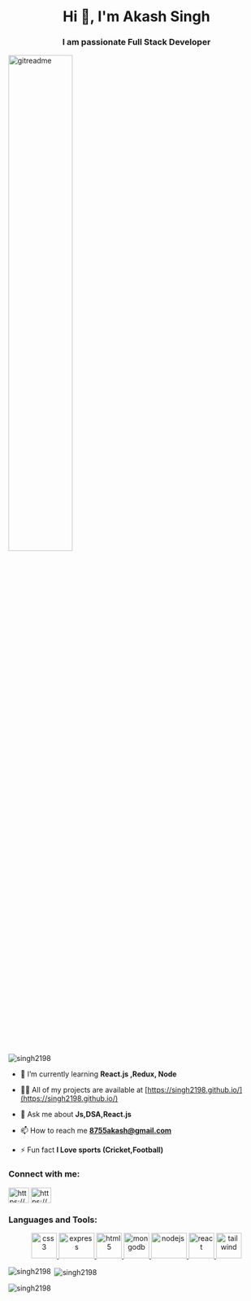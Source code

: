 <h1 align="center">Hi 👋, I'm Akash Singh</h1>
<h3 align="center">I am passionate Full Stack Developer </h3>
<img src="https://i.pinimg.com/originals/ab/68/e6/ab68e6d38452d78ac98687865281c5c8.gif" alt="gitreadme" align="center" width=50%" height="50%">

<p align="left"> <img src="https://komarev.com/ghpvc/?username=singh2198&label=Profile%20views&color=0e75b6&style=flat" alt="singh2198" /> </p>

- 🌱 I’m currently learning **React.js ,Redux, Node**

- 👨‍💻 All of my projects are available at [https://singh2198.github.io/](https://singh2198.github.io/)

- 💬 Ask me about **Js,DSA,React.js**

- 📫 How to reach me **8755akash@gmail.com**

- ⚡ Fun fact **I Love sports (Cricket,Football)**

<h3 align="left">Connect with me:</h3>
<p align="left">
<a href="https://linkedin.com/in/https://www.linkedin.com/in/akash-singh-7ba9a0190" target="blank"><img align="center" src="https://raw.githubusercontent.com/rahuldkjain/github-profile-readme-generator/master/src/images/icons/Social/linked-in-alt.svg" alt="https://www.linkedin.com/in/akash-singh-7ba9a0190" height="30" width="40" /></a>
<a href="https://instagram.com/https://www.instagram.com/singhaakash21/" target="blank"><img align="center" src="https://raw.githubusercontent.com/rahuldkjain/github-profile-readme-generator/master/src/images/icons/Social/instagram.svg" alt="https://www.instagram.com/singhaakash21/" height="30" width="40" /></a>
</p>

<h3 align="left">Languages and Tools:</h3>
<p align="center"  >
<a href="https://www.w3schools.com/css/" target="_blank" rel="noreferrer"> <img src="https://upload.wikimedia.org/wikipedia/commons/thumb/d/d5/CSS3_logo_and_wordmark.svg/1452px-CSS3_logo_and_wordmark.svg.png" alt="css3" width="50" height="50"/> </a>
<a href="https://expressjs.com" target="_blank" rel="noreferrer"> <img src="https://miro.medium.com/max/1400/1*XP-mZOrIqX7OsFInN2ngRQ.png" alt="express" width="70" height="50"/> </a>
<a href="https://www.w3.org/html/" target="_blank" rel="noreferrer"> <img src="https://www.w3.org/html/logo/downloads/HTML5_Logo_512.png" alt="html5" width="50" height="50"/> </a>
<a href="https://www.mongodb.com/" target="_blank" rel="noreferrer"> <img src="https://g.foolcdn.com/art/companylogos/square/mdb.png" alt="mongodb" width="50" height="50"/> </a>
<a href="https://nodejs.org" target="_blank" rel="noreferrer"> <img src="https://www.peerbits.com/static/3908ce2a3941a9a56f1b145496600fac/189bc/development-practices-for-node-js-developers-main.jpg" alt="nodejs" width="70" height="50"/> </a>
<a href="https://reactjs.org/" target="_blank" rel="noreferrer"> <img src="https://repository-images.githubusercontent.com/37153337/9d0a6780-394a-11eb-9fd1-6296a684b124" alt="react" width="50" height="50"/> </a>
<a href="https://tailwindcss.com/" target="_blank" rel="noreferrer"> <img src="https://www.vectorlogo.zone/logos/tailwindcss/tailwindcss-icon.svg" alt="tailwind" width="50" height="50"/> </a>
</p>

<p><img align="left" src="https://github-readme-stats.vercel.app/api/top-langs?username=singh2198&show_icons=true&locale=en&layout=compact" alt="singh2198" /></p>

<p>&nbsp;<img align="center" src="https://github-readme-stats.vercel.app/api?username=singh2198&show_icons=true&locale=en" alt="singh2198" /></p>

<p><img align="center" src="https://github-readme-streak-stats.herokuapp.com/?user=singh2198&" alt="singh2198" /></p>
